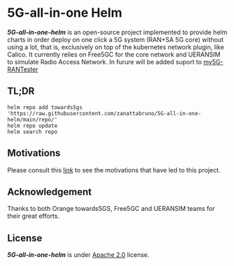 # 5G-all-in-one Helm

***5G-all-in-one-helm*** is an open-source project implemented to provide helm charts in order deploy on one click a 5G system (RAN+SA 5G core) without using a lot, that is, exclusively on top of the kubernetes network plugin, like Calico.  It currently relies on Free5GC  for the core  network and UERANSIM  to simulate Radio Access Network. In furure will be added suport to [my5G-RANTester](https://github.com/my5G/my5G-RANTester)

## TL;DR
```console
helm repo add towards5gs 'https://raw.githubusercontent.com/zanattabruno/5G-all-in-one-helm/main/repo/'
helm repo update
helm search repo
```

## Motivations
Please consult this [link](/motivations.md) to see the motivations that have led to this project.

## Acknowledgement
Thanks to both Orange towards5GS, Free5GC and UERANSIM teams for their great efforts.

## License
***5G-all-in-one-helm*** is under [Apache 2.0](./LICENSE) license.
